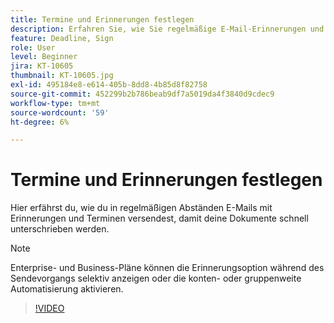 ```yaml
---
title: Termine und Erinnerungen festlegen
description: Erfahren Sie, wie Sie regelmäßige E-Mail-Erinnerungen und Fristen senden, um Ihre Dokumente schnell signieren zu lassen
feature: Deadline, Sign
role: User
level: Beginner
jira: KT-10605
thumbnail: KT-10605.jpg
exl-id: 495184e8-e614-405b-8dd8-4b85d8f82758
source-git-commit: 452299b2b786beab9df7a5019da4f3840d9cdec9
workflow-type: tm+mt
source-wordcount: '59'
ht-degree: 6%

---
```


# Termine und Erinnerungen festlegen

Hier erfährst du, wie du in regelmäßigen Abständen E-Mails mit Erinnerungen und Terminen versendest, damit deine Dokumente schnell unterschrieben werden.

>[!NOTE]
>
>Enterprise- und Business-Pläne können die Erinnerungsoption während des Sendevorgangs selektiv anzeigen oder die konten- oder gruppenweite Automatisierung aktivieren.

>[!VIDEO](https://video.tv.adobe.com/v/3411445?quality=12&learn=on&hidetitle=true)

